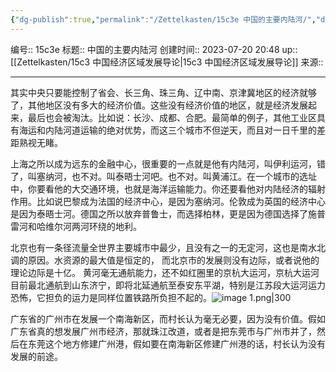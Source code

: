```yaml
---
{"dg-publish":true,"permalink":"/Zettelkasten/15c3e 中国的主要内陆河/","dgPassFrontmatter":true}
---
```


编号:: 15c3e
标题:: 中国的主要内陆河
创建时间:: 2023-07-20 20:48
up:: [[Zettelkasten/15c3 中国经济区域发展导论\|15c3 中国经济区域发展导论]]
来源:: 

---
其实中央只要能控制了省会、长三角、珠三角、辽中南、京津冀地区的经济就够了，其他地区没有多大的经济价值。这些没有经济价值的地区，就是经济发展起来，最后也会被淘汰。比如说：长沙、成都、合肥。最简单的例子，其他工业区具有海运和内陆河道运输的绝对优势，而这三个城市不但逆天，而且对一日千里的差距熟视无睹。

上海之所以成为远东的金融中心，很重要的一点就是他有内陆河，叫伊利运河，错了，叫塞纳河，也不对。叫泰晤士河吧。也不对。叫黄浦江。在一个城市的选址中，你要看他的大交通环境，也就是海洋运输能力。你还要看他对内陆经济的辐射作用。比如说巴黎成为法国的经济中心，是因为塞纳河。伦敦成为英国的经济中心是因为泰晤士河。德国之所以放弃普鲁士，而选择柏林，更是因为德国选择了施普雷河和哈维尔河两河环绕的地利。

北京也有一条径流量全世界主要城市中最少，且没有之一的无定河，这也是南水北调的原因。水资源的最大值是恒定的， 而北京市的发展则没有边际，或者说他的理论边际是十亿。
黄河毫无通航能力，还不如红圈里的京杭大运河，京杭大运河目前最北通航到山东济宁，即将北延通航至泰安东平湖，特别是江苏段大运河运力恐怖，它担负的运力是同样位置铁路所负担不起的。![image 1.png|300](/img/user/attachment/image%201.png)

广东省的广州市在发展一个南海新区，而村长认为毫无必要，因为没有价值。假如广东省真的想发展广州市经济，那就珠江改道，或者是把东莞市与广州市并了，然后在东莞这个地方修建广州港，假如要在南海新区修建广州港的话，村长认为没有发展的前途。

